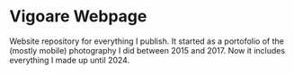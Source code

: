 # Vigoare Webpage

Website repository for everything I publish. It started as a portofolio of the (mostly mobile) photography I did between 2015 and 2017. Now it includes everything I made up until 2024.
